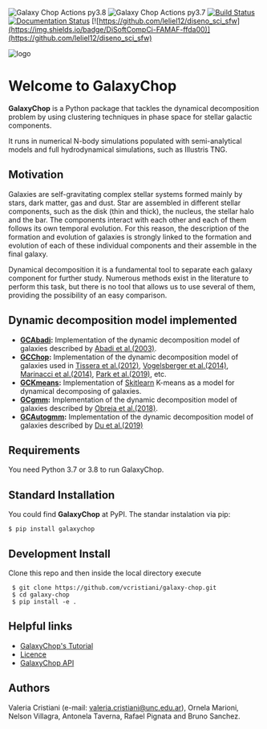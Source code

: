 ![Galaxy Chop Actions py3.8](https://github.com/vcristiani/galaxy-chop/workflows/Galaxy%20Chop%20Actions%20py3.8/badge.svg)
![Galaxy Chop Actions py3.7](https://github.com/vcristiani/galaxy-chop/workflows/Galaxy%20Chop%20Actions%20py3.7/badge.svg)
[![Build Status](https://travis-ci.com/vcristiani/galaxy-chop.svg?branch=master)](https://travis-ci.com/vcristiani/galaxy-chop)
[![Documentation Status](https://readthedocs.org/projects/galaxy-chop/badge/?version=latest)](https://galaxy-chop.readthedocs.io/en/latest/?badge=latest)
[![https://github.com/leliel12/diseno_sci_sfw](https://img.shields.io/badge/DiSoftCompCi-FAMAF-ffda00)](https://github.com/leliel12/diseno_sci_sfw)

![logo](https://github.com/vcristiani/galaxy-chop/blob/master/docs/galaxychop_logo.png)

# Welcome to **GalaxyChop**

**GalaxyChop**  is a Python package that tackles the dynamical decomposition problem by using clustering techniques in phase space for stellar galactic components.

It runs in numerical N-body simulations populated with semi-analytical models and full hydrodynamical simulations, such as Illustris TNG.

## Motivation

 Galaxies are self-gravitating complex stellar systems formed mainly by stars, dark matter, gas and dust. Star are assembled in different stellar components, such as the disk (thin and thick), the nucleus, the stellar halo and the bar. The components interact with each other and each of them follows its own temporal evolution. For this reason, the description of the formation and evolution  of  galaxies  is  strongly  linked  to  the  formation and evolution of each of these individual components and their assemble in the final galaxy.
 
 Dynamical decomposition it is a fundamental tool to separate each galaxy component for further study. Numerous methods exist in the literature to perform this task, but there is no tool that allows us to use several of them, providing the possibility of an easy comparison.


## Dynamic decomposition model implemented
- **[GCAbadi](https://galaxy-chop.readthedocs.io/en/latest/api/galaxychop.html#galaxychop.models.GCAbadi):** Implementation of the dynamic decomposition model of galaxies described by [Abadi et al.(2003)](https://ui.adsabs.harvard.edu/abs/2003ApJ...597...21Aabstract). 
- **[GCChop](https://galaxy-chop.readthedocs.io/en/latest/api/galaxychop.html#galaxychop.models.GCChop):** Implementation of the dynamic decomposition model of galaxies used in [Tissera et al.(2012)](https://ui.adsabs.harvard.edu/abs/2012MNRAS.420..255T/abstract), [Vogelsberger et al.(2014)](https://ui.adsabs.harvard.edu/abs/2014MNRAS.444.1518V/abstract), [Marinacci et al.(2014)](https://ui.adsabs.harvard.edu/abs/2014MNRAS.437.1750M/abstract), [Park et al.(2019)](https://ui.adsabs.harvard.edu/abs/2019ApJ...883...25P/abstract), etc.
- **[GCKmeans](https://galaxy-chop.readthedocs.io/en/latest/api/galaxychop.html#galaxychop.models.GCKmeans):** Implementation of [Skitlearn](https://scikit-learn.org/stable/about.html#citing-scikit-learn) K-means as a model for dynamical decomposing of galaxies. 
- **[GCgmm](https://galaxy-chop.readthedocs.io/en/latest/api/galaxychop.html#galaxychop.models.GCGmm):** Implementation of the dynamic decomposition model of galaxies described by [Obreja et al.(2018)](https://ui.adsabs.harvard.edu/abs/2018MNRAS.477.4915O/abstract).
- **[GCAutogmm](https://galaxy-chop.readthedocs.io/en/latest/api/galaxychop.html#galaxychop.models.GCAutogmm):** Implementation of the  dynamic decomposition model of galaxies described by [Du et al.(2019)](https://ui.adsabs.harvard.edu/abs/2019ApJ...884..129D/abstract)

## Requirements

You need Python 3.7 or 3.8 to run GalaxyChop.

## Standard Installation

You could find **GalaxyChop**  at PyPI. The standar instalation via pip:

    $ pip install galaxychop

## Development Install

Clone this repo and then inside the local directory execute

     $ git clone https://github.com/vcristiani/galaxy-chop.git
     $ cd galaxy-chop
     $ pip install -e .

## Helpful links
- [GalaxyChop's Tutorial](https://galaxy-chop.readthedocs.io/en/latest/tutorial.html)
- [Licence](https://galaxy-chop.readthedocs.io/en/latest/license.html)
- [GalaxyChop API](https://galaxy-chop.readthedocs.io/en/latest/api/galaxychop.html)


## Authors
Valeria Cristiani (e-mail: valeria.cristiani@unc.edu.ar), Ornela Marioni, Nelson Villagra, Antonela Taverna, Rafael Pignata and Bruno Sanchez.


